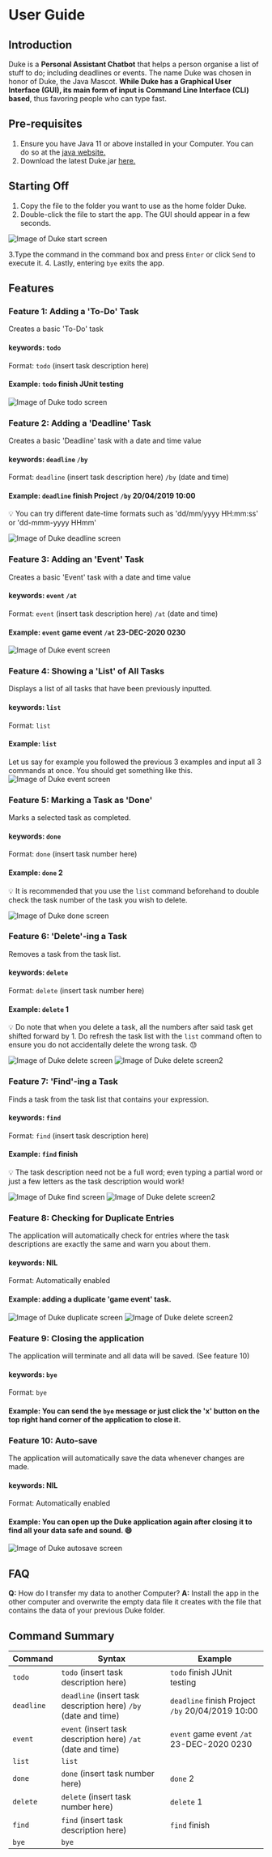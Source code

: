 # User Guide


## Introduction
Duke is a **Personal Assistant Chatbot** that helps a person organise a list of stuff to do; including deadlines or events. 
The name Duke was chosen in honor of Duke, the Java Mascot. **While Duke has a Graphical User Interface (GUI), its main form of input is Command Line Interface (CLI) based**, thus favoring people who can type fast.


## Pre-requisites
1. Ensure you have Java 11 or above installed in your Computer. You can do so at the [java website.](https://www.oracle.com/technetwork/java/javase/downloads/jdk11-downloads-5066655.html)
2. Download the latest Duke.jar [here.](https://github.com/TanZhanMing/duke/releases)


## Starting Off
1. Copy the file to the folder you want to use as the home folder Duke.
2. Double-click the file to start the app. The GUI should appear in a few seconds.

![Image of Duke start screen](https://tanzhanming.github.io/duke/UGpic1.PNG)

3.Type the command in the command box and press `Enter` or click `Send` to execute it.
4. Lastly, entering `bye` exits the app.


## Features 


### Feature 1: Adding a 'To-Do' Task
Creates a basic 'To-Do' task


#### **keywords**: `todo`  
Format: `todo` (insert task description here)


#### Example: `todo` finish JUnit testing

![Image of Duke todo screen](https://tanzhanming.github.io/duke/UGpic2.PNG)

### Feature 2: Adding a 'Deadline' Task
Creates a basic 'Deadline' task with a date and time value


#### **keywords**: `deadline` `/by`  
Format: `deadline` (insert task description here) `/by` (date and time)


#### Example: `deadline` finish Project `/by` 20/04/2019 10:00

:bulb: You can try different date-time formats such as 'dd/mm/yyyy HH:mm:ss' or 'dd-mmm-yyyy HHmm'

![Image of Duke deadline screen](https://tanzhanming.github.io/duke/UGpic3.PNG)

### Feature 3: Adding an 'Event' Task
Creates a basic 'Event' task with a date and time value


#### **keywords**: `event` `/at`  
Format: `event` (insert task description here) `/at` (date and time)


#### Example: `event` game event `/at` 23-DEC-2020 0230

![Image of Duke event screen](https://tanzhanming.github.io/duke/UGpic4.PNG)

### Feature 4: Showing a 'List' of All Tasks
Displays a list of all tasks that have been previously inputted.


#### **keywords**: `list`  
Format: `list`


#### Example: `list`

Let us say for example you followed the previous 3 examples and input all 3 commands at once. You should get something like this. 
![Image of Duke event screen](https://tanzhanming.github.io/duke/UGpic5.PNG)

### Feature 5: Marking a Task as 'Done'
Marks a selected task as completed.


#### **keywords**: `done`  
Format: `done` (insert task number here)


#### Example: `done` 2

:bulb: It is recommended that you use the `list` command beforehand to double check the task number of the task you wish to delete.

![Image of Duke done screen](https://tanzhanming.github.io/duke/UGpic6.PNG)

### Feature 6: 'Delete'-ing a Task
Removes a task from the task list.


#### **keywords**: `delete`  
Format: `delete` (insert task number here)


#### Example: `delete` 1

:bulb: Do note that when you delete a task, all the numbers after said task get shifted forward by 1. Do refresh the task list with the `list` command often to ensure you do not accidentally delete the wrong task. :sweat:

![Image of Duke delete screen](https://tanzhanming.github.io/duke/UGpic7.PNG) ![Image of Duke delete screen2](https://tanzhanming.github.io/duke/UGpic8.PNG)  

### Feature 7: 'Find'-ing a Task
Finds a task from the task list that contains your expression.


#### **keywords**: `find`  
Format: `find` (insert task description here)


#### Example: `find` finish

:bulb: The task description need not be a full word; even typing a partial word or just a few letters as the task description would work!

![Image of Duke find screen](https://tanzhanming.github.io/duke/UGpic9.PNG) ![Image of Duke delete screen2](https://tanzhanming.github.io/duke/UGpic8.PNG) 

### Feature 8: Checking for Duplicate Entries
The application will automatically check for entries where the task descriptions are exactly the same and warn you about them.


#### **keywords**: NIL 
Format: Automatically enabled


#### Example: adding a duplicate 'game event' task.

![Image of Duke duplicate screen](https://tanzhanming.github.io/duke/UGpic10.PNG) ![Image of Duke delete screen2](https://tanzhanming.github.io/duke/UGpic8.PNG) 

### Feature 9: Closing the application
The application will terminate and all data will be saved. (See feature 10)


#### **keywords**: `bye` 
Format: `bye`


#### Example: You can send the `bye` message or just click the 'x' button on the top right hand corner of the application to close it.

### Feature 10: Auto-save
The application will automatically save the data whenever changes are made.


#### **keywords**: NIL 
Format: Automatically enabled


#### Example: You can open up the Duke application again after closing it to find all your data safe and sound. :smile:

![Image of Duke autosave screen](https://tanzhanming.github.io/duke/UGpic11.PNG)


## FAQ

**Q:** How do I transfer my data to another Computer?
**A:** Install the app in the other computer and overwrite the empty data file it creates with the file that contains the data of your previous Duke folder.


## Command Summary

Command | Syntax  | Example
------- | ------- | -------
`todo` | `todo` (insert task description here) | `todo` finish JUnit testing
`deadline` | `deadline` (insert task description here) `/by` (date and time) | `deadline` finish Project `/by` 20/04/2019 10:00
`event` | `event` (insert task description here) `/at` (date and time) | `event` game event `/at` 23-DEC-2020 0230
`list` | `list` |
`done` | `done` (insert task number here) | `done` 2
`delete` | `delete` (insert task number here) | `delete` 1
`find` | `find` (insert task description here) | `find` finish
`bye` | `bye` | 